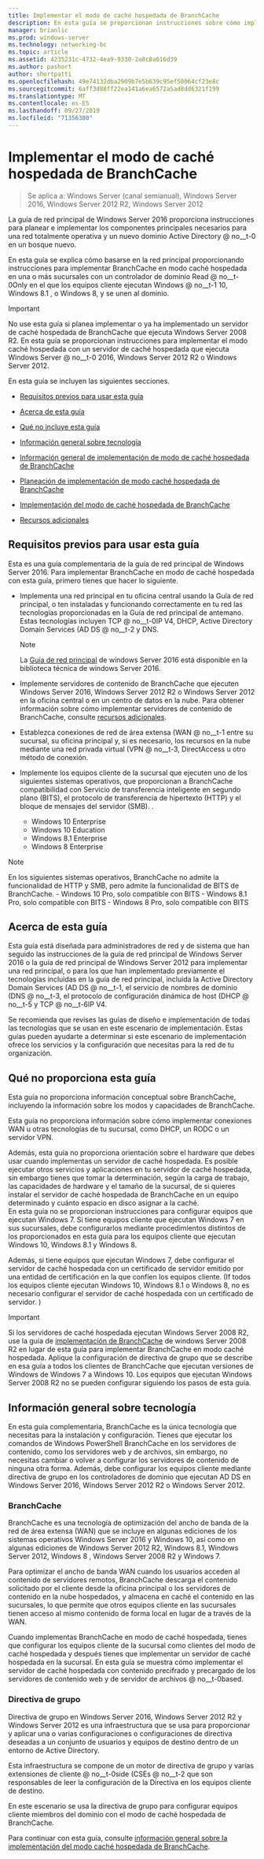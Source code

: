 ```yaml
---
title: Implementar el modo de caché hospedada de BranchCache
description: En esta guía se proporcionan instrucciones sobre cómo implementar BranchCache en modo caché hospedada en equipos que ejecutan Windows Server 2016 y Windows 10.
manager: brianlic
ms.prod: windows-server
ms.technology: networking-bc
ms.topic: article
ms.assetid: 4235231c-4732-4ea9-9330-2a8c8a616d39
ms.author: pashort
author: shortpatti
ms.openlocfilehash: 49e74132dba2909b7e5b639c95ef50064cf23e8c
ms.sourcegitcommit: 6aff3d88ff22ea141a6ea6572a5ad8dd6321f199
ms.translationtype: MT
ms.contentlocale: es-ES
ms.lasthandoff: 09/27/2019
ms.locfileid: "71356380"
---
```

# <a name="deploy-branchcache-hosted-cache-mode"></a>Implementar el modo de caché hospedada de BranchCache

>Se aplica a: Windows Server (canal semianual), Windows Server 2016, Windows Server 2012 R2, Windows Server 2012

La guía de red principal de Windows Server 2016 proporciona instrucciones para planear e implementar los componentes principales necesarios para una red totalmente operativa y un nuevo dominio Active Directory @ no__t-0 en un bosque nuevo.

En esta guía se explica cómo basarse en la red principal proporcionando instrucciones para implementar BranchCache en modo caché hospedada en una o más sucursales con un controlador de dominio Read @ no__t-0Only en el que los equipos cliente ejecutan Windows @ no__t-1 10, Windows 8.1 , o Windows 8, y se unen al dominio.

>[!IMPORTANT]
>No use esta guía si planea implementar o ya ha implementado un servidor de caché hospedada de BranchCache que ejecuta Windows Server 2008 R2. En esta guía se proporcionan instrucciones para implementar el modo caché hospedada con un servidor de caché hospedada que ejecuta Windows Server @ no__t-0 2016, Windows Server 2012 R2 o Windows Server 2012.

En esta guía se incluyen las siguientes secciones.

- [Requisitos previos para usar esta guía](#bkmk_pre)

- [Acerca de esta guía](#bkmk_about)

- [Qué no incluye esta guía](#bkmk_not)

- [Información general sobre tecnología](#bkmk_tech)

- [Información general de implementación de modo de caché hospedada de BranchCache](2-Bc-Hcm-Deploy-Overview.md)

- [Planeación de implementación de modo caché hospedada de BranchCache](3-Bc-Hcm-Plan.md)

- [Implementación del modo de caché hospedada de BranchCache](4-Bc-Hcm-Deployment.md)

- [Recursos adicionales](11-Bc-Hcm-additional-resources.md)

## <a name="bkmk_pre"></a>Requisitos previos para usar esta guía

Esta es una guía complementaria de la guía de red principal de Windows Server 2016. Para implementar BranchCache en modo de caché hospedada con esta guía, primero tienes que hacer lo siguiente.

- Implementa una red principal en tu oficina central usando la Guía de red principal, o ten instaladas y funcionando correctamente en tu red las tecnologías proporcionadas en la Guía de red principal de antemano. Estas tecnologías incluyen TCP @ no__t-0IP V4, DHCP, Active Directory Domain Services \(AD DS @ no__t-2 y DNS.

    > [!NOTE]
    > La [Guía de red principal](https://technet.microsoft.com/windows-server-docs/networking/core-network-guide/core-network-guide) de windows Server 2016 está disponible en la biblioteca técnica de windows Server 2016.  

- Implemente servidores de contenido de BranchCache que ejecuten Windows Server 2016, Windows Server 2012 R2 o Windows Server 2012 en la oficina central o en un centro de datos en la nube. Para obtener información sobre cómo implementar servidores de contenido de BranchCache, consulte [recursos adicionales](11-Bc-Hcm-additional-resources.md).

- Establezca conexiones de red de área extensa \(WAN @ no__t-1 entre su sucursal, su oficina principal y, si es necesario, los recursos en la nube mediante una red privada virtual \(VPN @ no__t-3, DirectAccess u otro método de conexión.

- Implemente los equipos cliente de la sucursal que ejecuten uno de los siguientes sistemas operativos, que proporcionan a BranchCache compatibilidad con Servicio de transferencia inteligente en segundo plano (BITS), el protocolo de transferencia de hipertexto (HTTP) y el bloque de mensajes del servidor (SMB). .
    - Windows 10 Enterprise
    - Windows 10 Education
    - Windows 8.1 Enterprise
    - Windows 8 Enterprise

> [!NOTE]
> En los siguientes sistemas operativos, BranchCache no admite la funcionalidad de HTTP y SMB, pero admite la funcionalidad de BITS de BranchCache.
>     - Windows 10 Pro, solo compatible con BITS
>     - Windows 8.1 Pro, solo compatible con BITS
>     - Windows 8 Pro, solo compatible con BITS

## <a name="bkmk_about"></a>Acerca de esta guía

Esta guía está diseñada para administradores de red y de sistema que han seguido las instrucciones de la guía de red principal de Windows Server 2016 o la guía de red principal de Windows Server 2012 para implementar una red principal, o para los que han implementado previamente el tecnologías incluidas en la guía de red principal, incluida la Active Directory Domain Services \(AD DS @ no__t-1, el servicio de nombres de dominio \(DNS @ no__t-3, el protocolo de configuración dinámica de host \(DHCP @ no__t-5 y TCP @ no__t-6IP V4.

Se recomienda que revises las guías de diseño e implementación de todas las tecnologías que se usan en este escenario de implementación. Estas guías pueden ayudarte a determinar si este escenario de implementación ofrece los servicios y la configuración que necesitas para la red de tu organización.

## <a name="bkmk_not"></a>Qué no proporciona esta guía

Esta guía no proporciona información conceptual sobre BranchCache, incluyendo la información sobre los modos y capacidades de BranchCache.  

Esta guía no proporciona información sobre cómo implementar conexiones WAN u otras tecnologías de tu sucursal, como DHCP, un RODC o un servidor VPN.

Además, esta guía no proporciona orientación sobre el hardware que debes usar cuando implementas un servidor de caché hospedada. Es posible ejecutar otros servicios y aplicaciones en tu servidor de caché hospedada, sin embargo tienes que tomar la determinación, según la carga de trabajo, las capacidades de hardware y el tamaño de la sucursal, de si quieres instalar el servidor de caché hospedada de BranchCache en un equipo determinado y cuánto espacio en disco asignar a la caché.  
En esta guía no se proporcionan instrucciones para configurar equipos que ejecutan Windows 7. Si tiene equipos cliente que ejecutan Windows 7 en sus sucursales, debe configurarlos mediante procedimientos distintos de los proporcionados en esta guía para los equipos cliente que ejecutan Windows 10, Windows 8.1 y Windows 8.
  
Además, si tiene equipos que ejecutan Windows 7, debe configurar el servidor de caché hospedada con un certificado de servidor emitido por una entidad de certificación en la que confíen los equipos cliente. \(If todos los equipos cliente ejecutan Windows 10, Windows 8.1 o Windows 8, no es necesario configurar el servidor de caché hospedada con un certificado de servidor. \) 
> [!IMPORTANT]
> Si los servidores de caché hospedada ejecutan Windows Server 2008 R2, use la guía de [implementación de BranchCache](https://technet.microsoft.com/library/ee649232(v=ws.10).aspx) de windows Server 2008 R2 en lugar de esta guía para implementar BranchCache en modo caché hospedada. Aplique la configuración de directiva de grupo que se describe en esa guía a todos los clientes de BranchCache que ejecutan versiones de Windows de Windows 7 a Windows 10. Los equipos que ejecutan Windows Server 2008 R2 no se pueden configurar siguiendo los pasos de esta guía.

## <a name="bkmk_tech"></a>Información general sobre tecnología

En esta guía complementaria, BranchCache es la única tecnología que necesitas para la instalación y configuración. Tienes que ejecutar los comandos de Windows PowerShell BranchCache en los servidores de contenido, como los servidores web y de archivos, sin embargo, no necesitas cambiar o volver a configurar los servidores de contenido de ninguna otra forma. Además, debe configurar los equipos cliente mediante directiva de grupo en los controladores de dominio que ejecutan AD DS en Windows Server 2016, Windows Server 2012 R2 o Windows Server 2012.

### <a name="branchcache"></a>BranchCache

BranchCache es una tecnología de optimización del ancho de banda de la red de área extensa (WAN) que se incluye en algunas ediciones de los sistemas operativos Windows Server 2016 y Windows 10, así como en algunas ediciones de Windows Server 2012 R2, Windows 8.1, Windows Server 2012, Windows 8 , Windows Server 2008 R2 y Windows 7.

Para optimizar el ancho de banda WAN cuando los usuarios acceden al contenido de servidores remotos, BranchCache descarga el contenido solicitado por el cliente desde la oficina principal o los servidores de contenido en la nube hospedados, y almacena en caché el contenido en las sucursales, lo que permite que otros equipos cliente en las sucursales tienen acceso al mismo contenido de forma local en lugar de a través de la WAN.

Cuando implementas BranchCache en modo de caché hospedada, tienes que configurar los equipos cliente de la sucursal como clientes del modo de caché hospedada y después tienes que implementar un servidor de caché hospedada en la sucursal. En esta guía se muestra cómo implementar el servidor de caché hospedada con contenido precifrado y precargado de los servidores de contenido web y de servidor de archivos @ no__t-0based.

### <a name="group-policy"></a>Directiva de grupo

Directiva de grupo en Windows Server 2016, Windows Server 2012 R2 y Windows Server 2012 es una infraestructura que se usa para proporcionar y aplicar una o varias configuraciones o configuraciones de directiva deseadas a un conjunto de usuarios y equipos de destino dentro de un entorno de Active Directory. 

Esta infraestructura se compone de un motor de directiva de grupo y varias extensiones de cliente @ no__t-0side \(CSEs @ no__t-2 que son responsables de leer la configuración de la Directiva en los equipos cliente de destino.

En este escenario se usa la directiva de grupo para configurar equipos cliente miembros del dominio con el modo de caché hospedada de BranchCache.

Para continuar con esta guía, consulte [información general sobre la implementación del modo caché hospedada de BranchCache](2-Bc-Hcm-Deploy-Overview.md).
